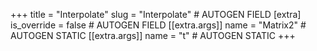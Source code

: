 +++
title = "Interpolate"
slug = "Interpolate" # AUTOGEN FIELD
[extra]
is_override = false # AUTOGEN FIELD
[[extra.args]]
name = "Matrix2" # AUTOGEN STATIC
[[extra.args]]
name = "t" # AUTOGEN STATIC
+++